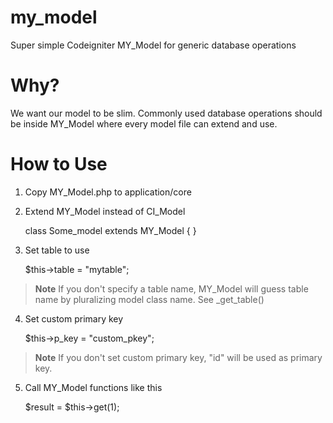 # my_model
Super simple Codeigniter MY_Model for generic database operations

# Why?
We want our model to be slim. Commonly used database operations should be inside MY_Model where every model file can extend and use.

# How to Use
1. Copy MY_Model.php to application/core

2. Extend MY_Model instead of CI_Model
	
	class Some_model extends MY_Model { }

3. Set table to use
	
	$this->table = "mytable";

>**Note**
>If you don't specify a table name, MY_Model will guess table name by pluralizing model class name.
>See _get_table()

4. Set custom primary key
	
	$this->p_key = "custom_pkey";

>**Note**
>If you don't set custom primary key, "id" will be used as primary key.

5. Call MY_Model functions like this
	
	$result = $this->get(1);